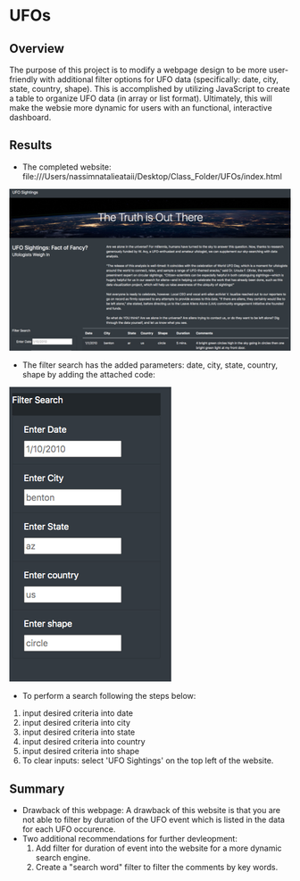 # UFOs

## Overview

The purpose of this project is to modify a webpage design to be more user-friendly with additional filter options for UFO data (specifically: date, city, state, country, shape). This is accomplished by utilizing JavaScript to create a table to organize UFO data (in array or list format). Ultimately, this will make the websie more dynamic for users with an functional, interactive dashboard. 

## Results
- The completed website: file:///Users/nassimnatalieataii/Desktop/Class_Folder/UFOs/index.html

![Test Image 1](https://github.com/NassimNatA/UFOs/blob/main/static/images/Screen%20Shot%202020-11-08%20at%207.47.29%20PM.png)



- The filter search has the added parameters: date, city, state, country, shape by adding the attached code: 

![Test Image 1](https://github.com/NassimNatA/UFOs/blob/main/static/images/Screen%20Shot%202020-11-08%20at%207.58.58%20PM.png)

- To perform a search following the steps below: 
 1. input desired criteria into date
 2. input desired criteria into city
 3. input desired criteria into state
 4. input desired criteria into country
 5. input desired criteria into shape
 6. To clear inputs: select 'UFO Sightings' on the top left of the website.

## Summary

- Drawback of this webpage: A drawback of this website is that you are not able to filter by duration of the UFO event which is listed in the data for each UFO occurence. 
- Two additional recommendations for further devleopment:   
  1. Add filter for duration of event into the website for a more dynamic search engine. 
  2. Create a "search word" filter to filter the comments by key words. 
